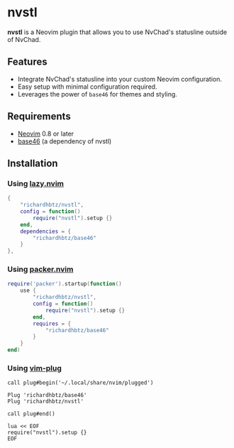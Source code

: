 # nvstl

**nvstl** is a Neovim plugin that allows you to use NvChad's statusline outside of NvChad.

## Features

- Integrate NvChad's statusline into your custom Neovim configuration.
- Easy setup with minimal configuration required.
- Leverages the power of `base46` for themes and styling.

## Requirements

- [Neovim](https://github.com/neovim/neovim) 0.8 or later
- [base46](https://github.com/richardhbtz/base46) (a dependency of nvstl)

## Installation
### Using [lazy.nvim](https://github.com/folke/lazy.nvim)


```lua
{
    "richardhbtz/nvstl",
    config = function()
        require("nvstl").setup {}
    end,
    dependencies = {
        "richardhbtz/base46"
    }
},
```

### Using [packer.nvim](https://github.com/wbthomason/packer.nvim)

```lua
require('packer').startup(function()
    use {
        "richardhbtz/nvstl",
        config = function()
            require("nvstl").setup {}
        end,
        requires = {
            "richardhbtz/base46"
        }
    }
end)
```

### Using [vim-plug](https://github.com/junegunn/vim-plug)

```vim
call plug#begin('~/.local/share/nvim/plugged')

Plug 'richardhbtz/base46'
Plug 'richardhbtz/nvstl'

call plug#end()

lua << EOF
require("nvstl").setup {}
EOF
```
